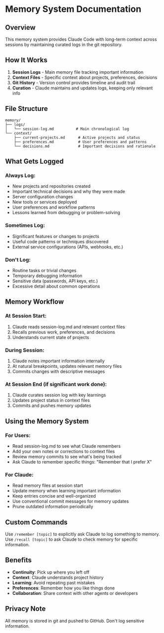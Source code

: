 # Memory System Documentation

## Overview

This memory system provides Claude Code with long-term context across sessions by maintaining curated logs in the git repository.

## How It Works

1. **Session Logs** - Main memory file tracking important information
2. **Context Files** - Specific context about projects, preferences, decisions
3. **Git History** - Version control provides timeline and audit trail
4. **Curation** - Claude maintains and updates logs, keeping only relevant info

## File Structure

```
memory/
├── logs/
│   └── session-log.md          # Main chronological log
└── context/
    ├── current-projects.md      # Active projects and status
    ├── preferences.md           # User preferences and patterns
    └── decisions.md             # Important decisions and rationale
```

## What Gets Logged

### Always Log:
- New projects and repositories created
- Important technical decisions and why they were made
- Server configuration changes
- New tools or services deployed
- User preferences and workflow patterns
- Lessons learned from debugging or problem-solving

### Sometimes Log:
- Significant features or changes to projects
- Useful code patterns or techniques discovered
- External service configurations (APIs, webhooks, etc.)

### Don't Log:
- Routine tasks or trivial changes
- Temporary debugging information
- Sensitive data (passwords, API keys, etc.)
- Excessive detail about common operations

## Memory Workflow

### At Session Start:
1. Claude reads session-log.md and relevant context files
2. Recalls previous work, preferences, and decisions
3. Understands current state of projects

### During Session:
1. Claude notes important information internally
2. At natural breakpoints, updates relevant memory files
3. Commits changes with descriptive messages

### At Session End (if significant work done):
1. Claude curates session log with key learnings
2. Updates project status in context files
3. Commits and pushes memory updates

## Using the Memory System

### For Users:
- Read session-log.md to see what Claude remembers
- Add your own notes or corrections to context files
- Review memory commits to see what's being tracked
- Ask Claude to remember specific things: "Remember that I prefer X"

### For Claude:
- Read memory files at session start
- Update memory when learning important information
- Keep entries concise and well-organized
- Use conventional commit messages for memory updates
- Prune outdated information periodically

## Custom Commands

Use `/remember [topic]` to explicitly ask Claude to log something to memory.
Use `/recall [topic]` to ask Claude to check memory for specific information.

## Benefits

- **Continuity**: Pick up where you left off
- **Context**: Claude understands project history
- **Learning**: Avoid repeating past mistakes
- **Preferences**: Remember how you like things done
- **Collaboration**: Share context with other agents or developers

## Privacy Note

All memory is stored in git and pushed to GitHub. Don't log sensitive information.
